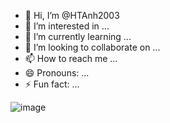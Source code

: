 - 👋 Hi, I’m @HTAnh2003
- 👀 I’m interested in ...
- 🌱 I’m currently learning ...
- 💞️ I’m looking to collaborate on ...
- 📫 How to reach me ...
- 😄 Pronouns: ...
- ⚡ Fun fact: ...

<!---
HTAnh2003/HTAnh2003 is a ✨ special ✨ repository because its `README.md` (this file) appears on your GitHub profile.
You can click the Preview link to take a look at your changes.
--->
![image](https://github.com/HTAnh2003/HTAnh2003/assets/129145008/c6f52684-df97-44f1-a461-8b303cca85f1)


